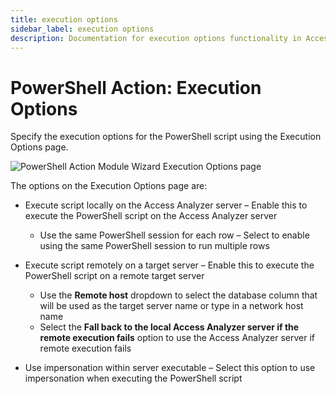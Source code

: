 ```yaml
---
title: execution options
sidebar_label: execution options
description: Documentation for execution options functionality in Access Analyzer including configuration and usage information.
---
```


# PowerShell Action: Execution Options

Specify the execution options for the PowerShell script using the Execution Options page.

![PowerShell Action Module Wizard Execution Options page](/img/product_docs/accessanalyzer/admin/datacollector/commandlineutility/executionoptions.webp)

The options on the Execution Options page are:

- Execute script locally on the Access Analyzer server – Enable this to execute the PowerShell
  script on the Access Analyzer server

  - Use the same PowerShell session for each row – Select to enable using the same PowerShell
    session to run multiple rows

- Execute script remotely on a target server – Enable this to execute the PowerShell script on a
  remote target server

  - Use the **Remote host** dropdown to select the database column that will be used as the target
    server name or type in a network host name
  - Select the **Fall back to the local Access Analyzer server if the remote execution fails**
    option to use the Access Analyzer server if remote execution fails

- Use impersonation within server executable – Select this option to use impersonation when
  executing the PowerShell script
